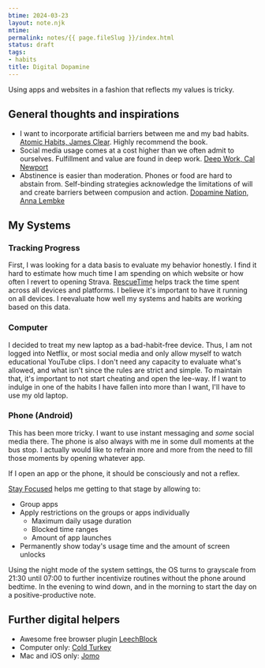 ```yaml
---
btime: 2024-03-23
layout: note.njk
mtime:
permalink: notes/{{ page.fileSlug }}/index.html
status: draft
tags:
- habits
title: Digital Dopamine
---
```

Using apps and websites in a fashion that reflects my values is tricky.

## General thoughts and inspirations
- I want to incorporate artificial barriers between me and my bad habits. [Atomic Habits, James Clear](https://www.goodreads.com/book/show/40121378-atomic-habits). Highly recommend the book.
- Social media usage comes at a cost higher than we often admit to ourselves. Fulfillment and value are found in deep work. [Deep Work, Cal Newport](https://www.goodreads.com/book/show/25744928-deep-work)
- Abstinence is easier than moderation. Phones or food are hard to abstain from. Self-binding strategies acknowledge the limitations of will and create barriers between compusion and action. [Dopamine Nation, Anna Lembke](https://www.goodreads.com/book/show/55723020-dopamine-nation)

## My Systems
### Tracking Progress
First, I was looking for a data basis to evaluate my behavior honestly. I find it hard to estimate how much time I am spending on which website or how often I revert to opening Strava.
[RescueTime](https://www.rescuetime.com/) helps track the time spent across all devices and platforms. I believe it's important to have it running on all devices.
I reevaluate how well my systems and habits are working based on this data.

### Computer
I decided to treat my new laptop as a bad-habit-free device. Thus, I am not logged into Netflix, or most social media and only allow myself to watch educational YouTube clips. I don't need any capacity to evaluate what's allowed, and what isn't since the rules are strict and simple. To maintain that, it's important to not start cheating and open the lee-way.
If I want to indulge in one of the habits I have fallen into more than I want, I'll have to use my old laptop.

### Phone (Android)
This has been more tricky. I want to use instant messaging and _some_ social media there. The phone is also always with me in some dull moments at the bus stop. I actually would like to refrain more and more from the need to fill those moments by opening whatever app.

If I open an app or the phone, it should be consciously and not a reflex.

[Stay Focused](https://www.stayfocused.me/) helps me getting to that stage by allowing to:
- Group apps
- Apply restrictions on the groups or apps individually
	- Maximum daily usage duration
	- Blocked time ranges
	- Amount of app launches
- Permanently show today's usage time and the amount of screen unlocks

Using the night mode of the system settings, the OS turns to grayscale from 21:30 until 07:00 to further incentivize routines without the phone around bedtime. In the evening to wind down, and in the morning to start the day on a positive-productive note.

## Further digital helpers
- Awesome free browser plugin [LeechBlock](https://www.proginosko.com/leechblock/)
- Computer only: [Cold Turkey](https://getcoldturkey.com/)
- Mac and iOS only: [Jomo](https://jomo.so/)